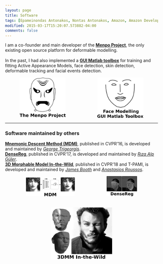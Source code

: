 ```yaml
---
layout: page
title: Software
tags: [Epameinondas Antonakos, Nontas Antonakos, Amazon, Amazon Development Center Germany, Imperial College London, Computer Vision, Deformable Models, Menpo]
modified: 2015-03-17T15:20:07.573882-04:00
comments: false
---
```


I am a co-founder and main developer of the [**Menpo Project**](/software/menpo_project), the only existing open source platform for deformable modelling.<br/><br/>
In the past, I had also implemented a [**GUI Matlab toolbox**](/software/aam_matlab) for training and fitting Active Appearance Models, face detection, skin detection, deformable tracking and facial events detection.

<center>
  <a href="/software/menpo_project"><img src="menpo_project_icon.png" alt="The Menpo Project" width="30%" style="padding-right: 20%"></a>
  <a href="/software/aam_matlab"><img src="aam_matlab_icon.png" alt="Face Modelling GUI Matlab Toolbox" width="30%"></a>
</center>

<hr>

### Software maintained by others
[**Mnemonic Descent Method (MDM)**](http://github.com/trigeorgis/mdm), published in CVPR'16, is developed and maintained by [*George Trigeorgis*](http://trigeorgis.com/).<br/>
[**DenseReg**](http://alpguler.com/DenseReg.html), published in CVPR'17, is developed and maintained by [*Rıza Alp Güler*](http://alpguler.com/).<br/>
[**3D Morphable Model In-the-Wild**](http://github.com/menpo/itwmm), published in CVPR'18 and T-PAMI, is developed and maintained by [*James Booth*](http://www.jamesabooth.com/) and [*Anastasios Roussos*](https://www.doc.ic.ac.uk/~aroussos/).

<center>
  <a href="http://github.com/trigeorgis/mdm"><img src="mdm_icon.png" alt="MDM" width="32%" style="padding-right: 20%"></a>
  <a href="http://alpguler.com/DenseReg.html"><img src="densereg_icon.png" alt="DenseReg" width="20%"></a> <br/><br/><br/>
  <a href="http://github.com/menpo/itwmm"><img src="itwmm_icon.png" alt="3DMM" width="40%"></a>
</center>
